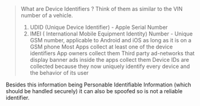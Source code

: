 > What are Device Identifiers ? 
> Think of them as similar to the VIN number of a vehicle.
> 1. UDID (Unique Device Identifier) - Apple Serial Number 
> 2. IMEI ( International Mobile Equipment Identity) Number - Unique GSM number, applicable to 
> Android and iOS as long as it is on a GSM phone
> Most Apps collect at least one of the device identifiers
> App owners collect them
> Third party ad-networks that display banner ads inside the apps collect them
> Device IDs are collected because they now uniquely identify every device and the behavior of its user

Besides this information being Personable Identifiable Information (which should be handled securely) it can also be spoofed so is not a reliable identifier.
